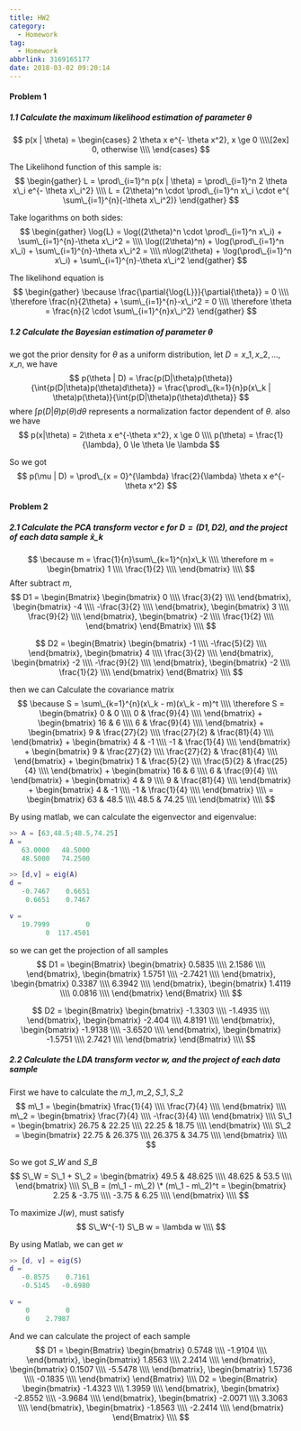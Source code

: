 ```yaml
---
title: HW2
category:
  - Homework
tag:
  - Homework
abbrlink: 3169165177
date: 2018-03-02 09:20:14
---
```


#### Problem 1
##### 1.1 Calculate the maximum likelihood estimation of parameter $\theta$
$$
p(x | \theta) = 
\begin{cases}
2 \theta x e^{- \theta x^2}, x \ge 0 \\\\[2ex]
0, otherwise    \\\\
\end{cases}
$$

The Likelihond function of this sample is:
$$
\begin{gather}
L = \prod\_{i=1}^n p(x | \theta) = \prod\_{i=1}^n 2 \theta x\_i e^{- \theta x\_i^2} \\\\
L = (2\theta)^n \cdot \prod\_{i=1}^n x\_i \cdot e^{ \sum\_{i=1}^{n}(-\theta x\_i^2)} 
\end{gather}
$$

Take logarithms on both sides:
$$
\begin{gather}
\log{L} = \log((2\theta)^n \cdot \prod\_{i=1}^n x\_i) + \sum\_{i=1}^{n}-\theta x\_i^2 = \\\\
\log((2\theta)^n) + \log(\prod\_{i=1}^n x\_i) + \sum\_{i=1}^{n}-\theta x\_i^2 = \\\\
n\log(2\theta) + \log(\prod\_{i=1}^n x\_i) + \sum\_{i=1}^{n}-\theta x\_i^2
\end{gather}
$$

The likelihond equation is 
$$
\begin{gather}
\because \frac{\partial{\log{L}}}{\partial{\theta}} = 0 \\\\
\therefore \frac{n}{2\theta} + \sum\_{i=1}^{n}-x\_i^2 = 0 \\\\
\therefore \theta = \frac{n}{2 \cdot \sum\_{i=1}^{n}x\_i^2}
\end{gather}
$$

##### 1.2 Calculate the Bayesian estimation of parameter $\theta$
we got the prior density for $\theta$ as a uniform distribution, let $D = {x\_1, x\_2, ... , x\_n}$, we have
$$
p(\theta | D) = \frac{p(D|\theta)p(\theta)}{\int{p(D|\theta)p(\theta)d\theta}} = \frac{\prod\_{k=1}{n}p(x\_k | \theta)p(\theta)}{\int{p(D|\theta)p(\theta)d\theta}}
$$
where $\int{p(D|\theta)p(\theta)d\theta}$ represents a normalization factor dependent of $\theta$. also we have 
$$
p(x|\theta) = 2\theta x e^{-\theta x^2}, x \ge 0 \\\\
p(\theta) = \frac{1}{\lambda}, 0 \le \theta \le \lambda
$$

So we got
$$
p(\mu | D) = \prod\_{x = 0}^{\lambda} \frac{2}{\lambda} \theta x e^{- \theta x^2} 
$$




#### Problem 2 
##### 2.1 Calculate the PCA transform vector e for $D=(D1, D2)$, and the project of each data sample $\tilde{x}\_k$
$$
\because m = \frac{1}{n}\sum\_{k=1}^{n}x\_k \\\\
\therefore m = 
\begin{bmatrix} 1 \\\\ \frac{1}{2} \\\\ \end{bmatrix} \\\\
$$
After subtract $m$, 
$$
D1 = 
\begin{Bmatrix}
\begin{bmatrix} 0 \\\\ \frac{3}{2} \\\\ \end{bmatrix}, 
\begin{bmatrix} -4 \\\\ -\frac{3}{2} \\\\ \end{bmatrix}, 
\begin{bmatrix} 3 \\\\ \frac{9}{2} \\\\ \end{bmatrix}, 
\begin{bmatrix} -2 \\\\ \frac{1}{2} \\\\ \end{bmatrix}
\end{Bmatrix} \\\\
$$

$$
D2 = 
\begin{Bmatrix}
\begin{bmatrix} -1 \\\\ -\frac{5}{2} \\\\ \end{bmatrix}, \begin{bmatrix} 4 \\\\ \frac{3}{2} \\\\ \end{bmatrix}, \begin{bmatrix} -2 \\\\ -\frac{9}{2} \\\\ \end{bmatrix}, \begin{bmatrix} -2 \\\\ \frac{1}{2} \\\\ \end{bmatrix}
\end{Bmatrix} \\\\
$$

then we can Calculate the covariance matrix
$$
\because S = \sum\_{k=1}^{n}(x\_k - m)(x\_k - m)^t \\\\
\therefore S = 
\begin{bmatrix} 0 & 0 \\\\ 0 & \frac{9}{4} \\\\ \end{bmatrix} + 
\begin{bmatrix} 16 & 6 \\\\ 6 & \frac{9}{4} \\\\ \end{bmatrix} + 
\begin{bmatrix} 9 & \frac{27}{2} \\\\ \frac{27}{2} & \frac{81}{4} \\\\ \end{bmatrix} + 
\begin{bmatrix} 4 & -1 \\\\ -1 & \frac{1}{4} \\\\ \end{bmatrix} + 
\begin{bmatrix} 9 & \frac{27}{2} \\\\ \frac{27}{2} & \frac{81}{4} \\\\ \end{bmatrix} + 
\begin{bmatrix} 1 & \frac{5}{2} \\\\ \frac{5}{2} & \frac{25}{4} \\\\ \end{bmatrix} + 
\begin{bmatrix} 16 & 6 \\\\ 6 & \frac{9}{4} \\\\ \end{bmatrix} + 
\begin{bmatrix} 4 & 9 \\\\ 9 & \frac{81}{4} \\\\ \end{bmatrix} + 
\begin{bmatrix} 4 & -1 \\\\ -1 & \frac{1}{4} \\\\ \end{bmatrix} \\\\
= \begin{bmatrix} 63 & 48.5 \\\\ 48.5 & 74.25 \\\\ \end{bmatrix} \\\\
$$

By using matlab, we can calculate the eigenvector and eigenvalue:
```matlab
>> A = [63,48.5;48.5,74.25]
A =
   63.0000   48.5000
   48.5000   74.2500

>> [d,v] = eig(A)
d =
   -0.7467    0.6651
    0.6651    0.7467

v =
   19.7999         0
         0  117.4501
```

so we can get the projection of all samples
$$
D1 =  
\begin{Bmatrix}
\begin{bmatrix} 0.5835 \\\\ 2.1586 \\\\ \end{bmatrix}, 
\begin{bmatrix} 1.5751 \\\\ -2.7421 \\\\ \end{bmatrix}, 
\begin{bmatrix} 0.3387 \\\\ 6.3942 \\\\ \end{bmatrix}, 
\begin{bmatrix} 1.4119 \\\\ 0.0816 \\\\ \end{bmatrix}
\end{Bmatrix} \\\\
$$

$$
D2 = 
\begin{Bmatrix}
\begin{bmatrix} -1.3303 \\\\ -1.4935 \\\\ \end{bmatrix}, 
\begin{bmatrix} -2.404 \\\\ 4.8191 \\\\ \end{bmatrix}, 
\begin{bmatrix} -1.9138 \\\\ -3.6520 \\\\ \end{bmatrix}, 
\begin{bmatrix} -1.5751 \\\\ 2.7421 \\\\ \end{bmatrix}
\end{Bmatrix} \\\\
$$

##### 2.2 Calculate the LDA transform vector w, and the project of each data sample
First we have to calculate the $m\_1, m\_2, S\_1, S\_2$
$$
m\_1 = \begin{bmatrix} \frac{1}{4} \\\\ \frac{7}{4} \\\\ \end{bmatrix} \\\\
m\_2 = \begin{bmatrix} \frac{7}{4} \\\\ -\frac{3}{4} \\\\ \end{bmatrix} \\\\
S\_1 = \begin{bmatrix} 26.75 & 22.25 \\\\ 22.25 & 18.75 \\\\ \end{bmatrix} \\\\
S\_2 = \begin{bmatrix} 22.75 & 26.375 \\\\ 26.375 & 34.75 \\\\ \end{bmatrix} \\\\
$$

So we got $S\_W$ and $S\_B$
$$
S\_W = S\_1 + S\_2 = \begin{bmatrix} 49.5 & 48.625 \\\\ 48.625 & 53.5 \\\\ \end{bmatrix} \\\\
S\_B = (m\_1 - m\_2) \* (m\_1 - m\_2)^t = \begin{bmatrix} 2.25 & -3.75 \\\\ -3.75 & 6.25 \\\\ \end{bmatrix} \\\\
$$

To maximize $J(w)$, must satisfy 
$$
S\_W^{-1} S\_B w = \lambda w \\\\
$$

By using Matlab, we can get $w$
```matlab
>> [d, v] = eig(S)
d =
   -0.8575    0.7161
   -0.5145   -0.6980

v =
    0         0
    0    2.7987
```

And we can calculate the project of each sample
$$
D1 = 
\begin{Bmatrix}
\begin{bmatrix} 0.5748 \\\\ -1.9104 \\\\ \end{bmatrix}, 
\begin{bmatrix} 1.8563 \\\\ 2.2414 \\\\ \end{bmatrix}, 
\begin{bmatrix} 0.1507 \\\\ -5.5478 \\\\ \end{bmatrix}, 
\begin{bmatrix} 1.5736 \\\\ -0.1835 \\\\ \end{bmatrix}
\end{Bmatrix} \\\\ 
D2 = 
\begin{Bmatrix}
\begin{bmatrix} -1.4323 \\\\ 1.3959 \\\\ \end{bmatrix}, 
\begin{bmatrix} -2.8552 \\\\ -3.9684 \\\\ \end{bmatrix}, 
\begin{bmatrix} -2.0071 \\\\ 3.3063 \\\\ \end{bmatrix}, 
\begin{bmatrix} -1.8563 \\\\ -2.2414 \\\\ \end{bmatrix}
\end{Bmatrix} \\\\ 
$$
